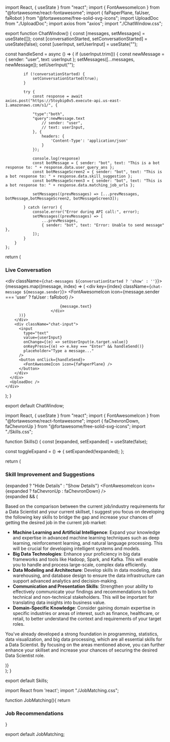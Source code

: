import React, { useState } from "react";
import { FontAwesomeIcon } from "@fortawesome/react-fontawesome";
import { faPaperPlane, faUser, faRobot } from "@fortawesome/free-solid-svg-icons";
import UploadDoc from "./UploadDoc";
import axios from "axios";
import "./ChatWindow.css";

export function ChatWindow() {
  const [messages, setMessages] = useState([]);
  const [conversationStarted, setConversationStarted] = useState(false);
  const [userInput, setUserInput] = useState("");

  const handleSend = async () => {
        if (userInput.trim()) {
            const newMessage = { sender: "user", text: userInput };
            setMessages([...messages, newMessage]);
            setUserInput("");

            if (!conversationStarted) {
                setConversationStarted(true);
            }

            try {
                const response = await axios.post("https://5toybip0v5.execute-api.us-east-1.amazonaws.com/s1/", {
                  
                "type":"both",  
                "query":newMessage.text
                    // sender: "user",
                    // text: userInput,
                }, {
                    headers: {
                        'Content-Type': 'application/json'
                    }
                });

                console.log(response)
                const botMessage = { sender: "bot", text: "This is a bot response to: " + response.data.user_query_ans };
                const botMessageScreen2 = { sender: "bot", text: "This is a bot response to: " + response.data.skill_suggestion };
                const botMessageScreen3 = { sender: "bot", text: "This is a bot response to: " + response.data.matching_job_urls };

                setMessages((prevMessages) => [...prevMessages, botMessage,botMessageScreen2, botMessageScreen3]);
        
            } catch (error) {
                console.error("Error during API call:", error);
                setMessages((prevMessages) => [
                    ...prevMessages,
                    { sender: "bot", text: "Error: Unable to send message" },
                ]);
            }
        }
    };

  return (
    <div className="chat-window">
      <div className="chat-content">
        <h3>Live Conversation</h3>
        <div className={`chat-messages ${conversationStarted ? 'show' : ''}`}>
          {messages.map((message, index) => (
            <div key={index} className={`chat-message ${message.sender}`}>
                                        <FontAwesomeIcon  icon={message.sender === 'user' ? faUser : faRobot} />

                            {message.text}
                        </div>
          ))}
        </div>
        <div className="chat-input">
          <input
            type="text"
            value={userInput}
            onChange={(e) => setUserInput(e.target.value)}
            onKeyPress={(e) => e.key === "Enter" && handleSend()}
            placeholder="Type a message..."
          />
          <button onClick={handleSend}>
            <FontAwesomeIcon icon={faPaperPlane} />
          </button>
        </div>
      </div>
      <UploadDoc />
    </div>
  );
}

export default ChatWindow;


import React, { useState } from "react";
import { FontAwesomeIcon } from "@fortawesome/react-fontawesome";
import { faChevronDown, faChevronUp } from "@fortawesome/free-solid-svg-icons";
import "./Skills.css";

function Skills() {
  const [expanded, setExpanded] = useState(false);

  const toggleExpand = () => {
    setExpanded(!expanded);
  };

  return (
    <div className="uploading-section">
      <h3>Skill Improvement and Suggestions</h3>
      <div className="toggle-button" onClick={toggleExpand}>
        <span>{expanded ? "Hide Details" : "Show Details"}</span>
        <FontAwesomeIcon icon={expanded ? faChevronUp : faChevronDown} />
      </div>
      {expanded && (
        <div className="content">
          <p>
            Based on the comparison between the current job/industry requirements for a Data Scientist and your current skillset, I suggest you focus on developing the following key skills to bridge the gap and increase your chances of getting the desired job in the current job market:
          </p>
          <ul>
            <li><strong>Machine Learning and Artificial Intelligence</strong>: Expand your knowledge and expertise in advanced machine learning techniques such as deep learning, reinforcement learning, and natural language processing. This will be crucial for developing intelligent systems and models.</li>
            <li><strong>Big Data Technologies</strong>: Enhance your proficiency in big data frameworks and tools like Hadoop, Spark, and Kafka. This will enable you to handle and process large-scale, complex data efficiently.</li>
            <li><strong>Data Modeling and Architecture</strong>: Develop skills in data modeling, data warehousing, and database design to ensure the data infrastructure can support advanced analytics and decision-making.</li>
            <li><strong>Communication and Presentation Skills</strong>: Strengthen your ability to effectively communicate your findings and recommendations to both technical and non-technical stakeholders. This will be important for translating data insights into business value.</li>
            <li><strong>Domain-Specific Knowledge</strong>: Consider gaining domain expertise in specific industries or areas of interest, such as finance, healthcare, or retail, to better understand the context and requirements of your target roles.</li>
          </ul>
          <p>
            You've already developed a strong foundation in programming, statistics, data visualization, and big data processing, which are all essential skills for a Data Scientist. By focusing on the areas mentioned above, you can further enhance your skillset and increase your chances of securing the desired Data Scientist role.
          </p>
        </div>
      )}
    </div>
  );
}

export default Skills;



import React from 'react';
import "./JobMatching.css";


function JobMatching(){
    return <div className="preview">
        <h3>Job Recommendations</h3>
    </div>
}

export default JobMatching;
